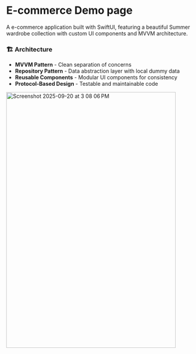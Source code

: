 # E-commerce Demo page

A e-commerce application built with SwiftUI, featuring a beautiful Summer wardrobe collection with custom UI components and MVVM architecture.

### 🏗️ Architecture
- **MVVM Pattern** - Clean separation of concerns
- **Repository Pattern** - Data abstraction layer with local dummy data
- **Reusable Components** - Modular UI components for consistency
- **Protocol-Based Design** - Testable and maintainable code

<img width="452" height="682" alt="Screenshot 2025-09-20 at 3 08 06 PM" src="https://github.com/user-attachments/assets/e9fa6806-d074-45b3-b15c-c40dbb29a0c6" />
